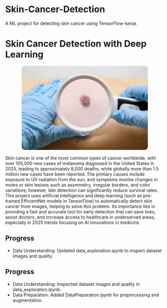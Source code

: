 # Skin-Cancer-Detection
A ML project for detecting skin cancer using TensorFlow-keras
# Skin Cancer Detection with Deep Learning

<p align="center">
<img src="logo/skin.jpg" alt="SkinCancerDetection" width="400" style="border-radius: 10px"/>
</p>

Skin cancer is one of the most common types of cancer worldwide, with over 105,000 new cases of melanoma diagnosed in the United States in 2025, leading to approximately 8,000 deaths, while globally more than 1.5 million new cases have been reported. The primary causes include exposure to UV radiation from the sun, and symptoms involve changes in moles or skin lesions such as asymmetry, irregular borders, and color variations; however, late detection can significantly reduce survival rates. This project uses artificial intelligence and deep learning (such as pre-trained EfficientNet models in TensorFlow) to automatically detect skin cancer from images, helping to solve this problem. Its importance lies in providing a fast and accurate tool for early detection that can save lives, assist doctors, and increase access to healthcare in underserved areas, especially in 2025 trends focusing on AI innovations in medicine.

## Progress
- Data Understanding: Updated data_exploration.ipynb to inspect dataset images and quality.

## Progress
- Data Understanding: Inspected dataset images and quality in data_exploration.ipynb.
- Data Preparation: Added DataPreparation.ipynb for preprocessing and augmentation.
